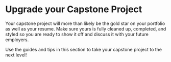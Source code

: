 # Upgrade your Capstone Project

Your capstone project will more than likely be the gold star on your portfolio as well as your resume. Make sure yours is fully cleaned up, completed, and styled so you are ready to show it off and discuss it with your future employers.

Use the guides and tips in this section to take your capstone project to the next level!